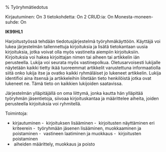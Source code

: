 % Työryhmätiedotus
<!-- Arvosanamaksimi: 5 -->
<!-- Vaikeustaso: Haastavampi -->
<comment>
Kirjautuminen:        On
3 tietokohdetta:      On
2 CRUD:ia:            On
Monesta-moneen-suhde: On
</comment>

**IK99HL1**

Harjoitustyössä tehdään tiedotusjärjestelmä työryhmäkäyttöön. Käyttäjä
voi lukea järjestelmän tallennettuja kirjoituksia ja lisätä tietokantaan
uusia kirjoituksia, jotka voivat olla myös vastineita aiempiin
kirjoituksiin. Kirjoituksia voi hakea kirjoittajan nimen tai aiheen tai
artikkelin iän perusteella. Lukija voi seurata myös vastinepolkua.
Oletusarvoisesti lukijalle näytetään kaikki tietty ikää tuoreemmat artikkelit
varustettuna informaatiolla siitä onko lukija itse ja ovatko kaikki
ryhmäläiset jo lukeneet artikkelin. Lukija identifioi aina itsensä ja
artikkeleihin liitetään tieto henkilöistä jotka ovat lukeneet ne. Tämä tieto
on kaikkien lukijoiden saatavissa.

Järjestelmän ylläpitäjällä on oma liittymä, jonka kautta hän ylläpitää työryhmän
jäsentietoja, siivoaa kirjoituskantaa ja määrittelee aiheita, joiden perusteella kirjoituksia voi ryhmitellä.

Toimintoja:
-  kirjautuminen
-  kirjoituksen lisääminen
-  kirjoitusten näyttäminen eri kriteerein
-  työryhmään jäsenen lisääminen, muokkaaminen ja poistaminen
-  vastineen laatiminen ja muokkaus
-  kirjoitusten poistaminen
-  aiheiden määrittely, muokkaus ja poisto
